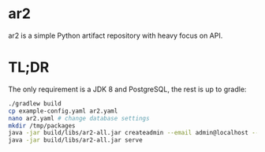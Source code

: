 # ar2
ar2 is a simple Python artifact repository with heavy focus on API.

# TL;DR
The only requirement is a JDK 8 and PostgreSQL, the rest is up to gradle:
```bash
./gradlew build
cp example-config.yaml ar2.yaml
nano ar2.yaml # change database settings
mkdir /tmp/packages
java -jar build/libs/ar2-all.jar createadmin --email admin@localhost --username admin
java -jar build/libs/ar2-all.jar serve
```

